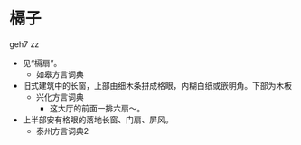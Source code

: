 # 槅子
geh7 zz
+ 见“槅扇”。
  * 如皋方言词典
+ 旧式建筑中的长窗，上部由细木条拼成格眼，内糊白纸或嵌明角。下部为木板
  * 兴化方言词典
    - 这大厅的前面一排六扇～。
+ 上半部安有格眼的落地长窗、门扇、屏风。
  * 泰州方言词典2
